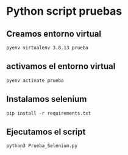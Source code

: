 # Python script pruebas

## Creamos entorno virtual

`pyenv virtualenv 3.8.13 prueba`

## activamos el entorno virtual

`pyenv activate prueba`

## Instalamos selenium

`pip install -r requirements.txt`

## Ejecutamos el script

`python3 Prueba_Selenium.py`
